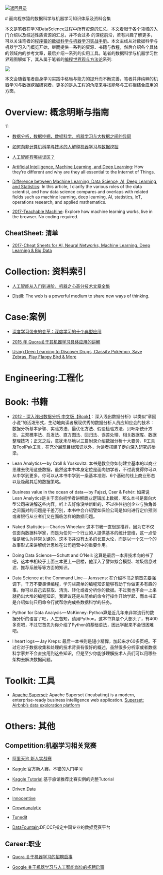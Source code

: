 [![返回目录](https://parg.co/UGo)](https://parg.co/b4z) 






# 面向程序猿的数据科学与机器学习知识体系及资料合集


本文是笔者在学习DataScience过程中所有资源的汇总，本文着眼于各个领域的入门介绍以及综述性质资源的汇总，并不会过多 的深挖前沿，若有兴趣了解更多，可以关注笔者的[程序猿的数据科学与机器学习实战手册](https://github.com/wxyyxc1992/DataScience-And-MachineLearning-Handbook-For-Coders)。本文主线从对数据科学与机器学习入门概览开始，继而提供一系列的资源、书籍与教程，然后介绍各个具体的领域内的参考文章，最后介绍一系列的实用工具。笔者的数据科学与机器学习世界观图解如下，其从属于笔者的[编程世界观与方法论](https://github.com/wxyyxc1992/Coder-Knowledge-Graph/blob/master/when-you-want-to-learn.zh.md)系列:


![](https://coding.net/u/hoteam/p/Cache/git/raw/master/DataScience.png)


本文会随着笔者自身学习实践中格局与能力的提升而不断完善，笔者并非纯粹的机器学习与数据挖掘研究者，更多的是从工程的角度来寻找能够与工程相结合应用的方面。




# Overview: 概念明晰与指南
11

- [数据分析，数据挖掘，数据科学，机器学习与大数据之间的异同](https://www.quora.com/What-is-the-difference-between-Data-Analytics-Data-Analysis-Data-Mining-Data-Science-Machine-Learning-and-Big-Data-1)

- [如何向非计算机科学与技术的人解释机器学习与数据挖掘](https://www.quora.com/How-do-you-explain-Machine-Learning-and-Data-Mining-to-non-Computer-Science-people)

- [人工智能有哪些误区？](https://www.zhihu.com/question/45635116/answer/132528151) 

- [Artificial Intelligence, Machine Learning, and Deep Learning](http://6me.us/daVig): How they’re different and why are they all essential to the Internet of Things.

- [Difference between Machine Learning, Data Science, AI, Deep Learning, and Statistics](http://6me.us/4cjZL): In this article, I clarify the various roles of the data scientist, and how data science compares and overlaps with related fields such as machine learning, deep learning, AI, statistics, IoT, operations research, and applied mathematics.

- [2017-Teachable Machine](https://github.com/googlecreativelab/teachable-machine): Explore how machine learning works, live in the browser. No coding required.


## CheatSheet: 清单

- [2017-Cheat Sheets for AI, Neural Networks, Machine Learning, Deep Learning & Big Data](https://parg.co/bad)


# Collection: 资料索引


- [人工智能从入门到进阶，机器之心高分技术文章全集](http://mp.weixin.qq.com/s/o6egF1_usHSXZCZJ1RTfhQ)

- [Distill](http://distill.pub/): The web is a powerful medium to share new ways of thinking.


# Case:案例


- [深度学习带来的变革：深度学习的十个典型应用](https://segmentfault.com/a/1190000007391860)

- [2015 年 Quora关于其机器学习具体应用的讲解](https://www.quora.com/How-does-Quora-use-machine-learning-in-2015)

- [Using Deep Learning to Discover Drugs, Classify Pokémon, Save Zebras, Play Flappy Bird & More](https://medium.com/transmission-newsletter/using-deep-learning-to-discover-drugs-classify-pok%C3%A9mon-save-zebras-play-flappy-bird-more-a3a57fc98a15?source=reading_list---------1-2)




# Engineering:工程化


# Book: 书籍

- [2012 - 深入浅出数据分析 中文版【Book】](https://drive.wps.cn/view/l/215ff72bda3f4054b1b7e50fc9a2ee30)：深入浅出数据分析》以类似“章回小说”的活泼形式，生动地向读者展现优秀的数据分析人员应知应会的技术：数据分析基本步骤、实验方法、最优化方法、假设检验方法、贝叶斯统计方法、主观概率法、启发法、直方图法、回归法、误差处理、相关数据库、数据整理技巧；正文之后，意犹未尽地以三篇附录介绍数据分析十大要务、R工具及ToolPak工具，在充分展现目标知识以外，为读者搭建了走向深入研究的桥梁。


- Lean Analytics — by Croll & Yoskovitz: 本书是教会你如何建立基本的以商业思维去使用这些数据，虽然这本书本身定位是面向初学者，不过我觉得你可以从中学到更多。你可以从本书中学到一条基本准则、6个基础的线上商业形态以及隐藏其后的数据策略。
- Business value in the ocean of data — by Fajszi, Cser & Fehér: 如果说Lean Analytics是关于面向初学者讲解商业逻辑加上数据，那么本书是面向大型公司来讲解这些内容。听上去好像没啥新鲜的，不过往往初创企业与独角兽之间面对的问题是千差万别，本书中会介绍譬如保险公司是如何进行定价预测或者银行从业者们又在面临怎样的数据问题。
- Naked Statistics — Charles Wheelan: 这本书我一直很是推荐，因为它不仅仅面向数据科学家，而是为任何一个行业的人提供基本的统计思维，这一点恰恰是我认为非常关键的。这本书并没有太多的长篇大论，而是以一个又一个的故事形式来讲解统计思维在公司运营中的重要作用。
- Doing Data Science — Schutt and O’Neil: 这算是最后一本非技术向的书了吧，这本书相较于上面三本更上一层楼，他深入了譬如拟合模型、垃圾信息过滤、推荐系统等等方面的知识。
- Data Science at the Command Line — Janssens: 在介绍本书之前首先要强调下，千万不要畏惧编程，学习些简单的编程知识能够有助于你做更多有趣的事。你可以自己去获取、清洗、转化或者分析你的数据。不过我也不会一上来就扔出大堆的编程知识，我建议还是从简单的命令行操作开始学起，而本书正是介绍如何只用命令行就帮你完成些数据科学的任务。
- Python for Data Analysis — McKinney: Python算是近几年来非常流行的数据分析的语言了吧，人生苦短，请用Python。这本书算是个大部头了，有400多页吧，不过它首先为你介绍了Python的基础语法，因此学起来不会很困难吧。
- I heart logs — Jay Kreps: 最后一本书则是短小精悍，加起来才60多页吧。不过它对于数据收集和处理的技术背景有很好的概述，虽然很多分析家或者数据科学家并不会直接用到这些知识，但是至少你能够理解技术人员们可以用哪些架构去解决数据问题。


# Toolkit: 工具

- [Apache Superset](https://github.com/apache/incubator-superset): Apache Superset (incubating) is a modern, enterprise-ready business intelligence web application. [Superset: Airbnb’s data exploration platform](https://parg.co/bIh)




# Others: 其他



## Competition:机器学习相关竞赛



- [阿里天池 新人实战赛](https://tianchi.shuju.aliyun.com/getStart/index.htm?spm=5176.100065.111.3.jgYTrv&id=&_lang=zh_CN)

- [Kaggle](https://www.kaggle.com/competitions):官方新人赛，不错的入门学习

- [Kaggle Tutorial](https://www.dataquest.io/blog/kaggle-tutorial/):基于旅馆推荐比赛实例的完整Tutorial

- [Driven Data](https://www.drivendata.org/competitions/)

- [Innocentive](https://www.innocentive.com/ar/challenge/browse)

- [Crowdanalytix](https://www.crowdanalytix.com/community)

- [Tunedit](http://tunedit.org/challenges?type=student)

- [DataFountain](http://www.wid.org.cn/data/science/player/home/;jsessionid=47D3236D25B0A85DE344BEFCBF1159F6-n1):DF,CCF指定中国专业的数据竞赛平台


## Career:职业



- [Quora 关于机器学习的招聘启事](https://www.quora.com/careers/technical_lead_machine_learning)

- [Google 关于机器学习与人工智能岗位的招聘启事](https://www.google.com/about/careers/search?_ga=1.89288795.153537653.1473158707#!t=jo&jid=28625001&)

